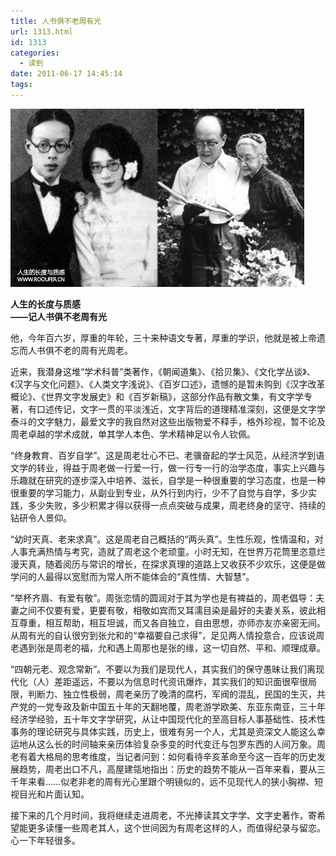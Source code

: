 ```yaml
---
title: 人书俱不老周有光
url: 1313.html
id: 1313
categories:
  - 读到
date: 2011-06-17 14:45:14
tags:
---
```


![](/images/attachments/month_1106/n2011617144124.jpg)  
  

**人生的长度与质感  
——记人书俱不老周有光**

  
他，今年百六岁，厚重的年轮，三十来种语文专著，厚重的学识，他就是被上帝遗忘而人书俱不老的周有光周老。  
  
近来，我潜身这堆“学术科普”类著作，《朝闻道集》、《拾贝集》、《文化学丛谈》、《汉字与文化问题》、《人类文字浅说》、《百岁口述》，遗憾的是暂未购到《汉字改革概论》、《世界文字发展史》和《百岁新稿》，这部分作品有散文集，有文字学专著，有口述传记，文字一贯的平淡浅近，文字背后的道理精准深刻，这便是文字学泰斗的文字魅力，最爱文字的我自然对这些出版物爱不释手，格外珍视，暂不论及周老卓越的学术成就，单其学人本色、学术精神足以令人钦佩。  
  
“终身教育、百岁自学”。这是周老壮心不已、老骥奋起的学士风范，从经济学到语文学的转业，得益于周老做一行爱一行，做一行专一行的治学态度，事实上兴趣与乐趣就在研究的逐步深入中培养、滋长，自学是一种很重要的学习态度，也是一种很重要的学习能力，从副业到专业，从外行到内行，少不了自觉与自学，多少实践，多少失败，多少积累才得以获得一点点突破与成果，周老终身的坚守、持续的钻研令人景仰。  
  
“幼时天真、老来求真”。这是周老自己概括的“两头真”。生性乐观，性情温和，对人事充满热情与考究，造就了周老这个老顽童。小时无知，在世界万花筒里恣意烂漫天真，随着阅历与常识的增长，在探求真理的道路上又收获不少欢乐，这便是做学问的人最得以宽慰而为常人所不能体会的“真性情、大智慧”。  
  
“举杯齐眉、有爱有敬”。周张恋情的圆润对于其为学也是有裨益的，周老倡导：夫妻之间不仅要有爱，更要有敬，相敬如宾而又耳濡目染是最好的夫妻关系，彼此相互尊重，相互帮助，相互坦诚，而又各自独立，自由思想，亦师亦友亦亲密无间。从周有光的自认很穷到张允和的“幸福要自己求得”，足见两人情投意合，应该说周老遇到张是周老的福，允和遇上周那也是张的缘，这一切自然、平和、顺理成章。  
  
“四朝元老、观念常新”。不要以为我们是现代人，其实我们的保守愚昧让我们离现代化（人）差距遥远，不要以为信息时代资讯爆炸，其实我们的知识面很窄很局限，判断力、独立性极弱，周老亲历了晚清的腐朽，军阀的混乱，民国的生灭，共产党的一党专政及新中国五十年的天翻地覆，周老游学欧美、东亚东南亚，三十年经济学经验，五十年文字学研究，从让中国现代化的至高目标人事基础性、技术性事务的理论研究与具体实践，历史上，很难有另一个人，尤其是资深文人能这么幸运地从这么长的时间轴来亲历体验复杂多变的时代变迁与包罗东西的人间万象。周老有着大格局的思考维度，当记者问到：如何看待辛亥革命至今这一百年的历史发展趋势，周老出口不凡，高屋建瓴地指出：历史的趋势不能从一百年来看，要从三千年来看……似老非老的周有光心里跟个明镜似的，远不见现代人的狭小胸襟、短视目光和片面认知。  
  
接下来的几个月时间，我将继续走进周老，不光捧读其文字学、文字史著作，寄希望能更多读懂一些周老其人，这个世间因为有周老这样的人，而值得纪录与留恋。心一下年轻很多。